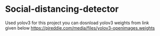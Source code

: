 # Social-distancing-detector
Used yolov3 for this project 
you can dosnload yolov3 weights from link given below
https://pjreddie.com/media/files/yolov3-openimages.weights

